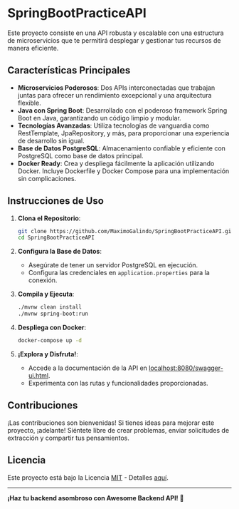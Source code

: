 # SpringBootPracticeAPI

Este proyecto consiste en una API robusta y escalable con una estructura de microservicios que te permitirá desplegar y gestionar tus recursos de manera eficiente.

## Características Principales

- **Microservicios Poderosos**: Dos APIs interconectadas que trabajan juntas para ofrecer un rendimiento excepcional y una arquitectura flexible.
- **Java con Spring Boot**: Desarrollado con el poderoso framework Spring Boot en Java, garantizando un código limpio y modular.
- **Tecnologías Avanzadas**: Utiliza tecnologías de vanguardia como RestTemplate, JpaRepository, y más, para proporcionar una experiencia de desarrollo sin igual.
- **Base de Datos PostgreSQL**: Almacenamiento confiable y eficiente con PostgreSQL como base de datos principal.
- **Docker Ready**: Crea y despliega fácilmente la aplicación utilizando Docker. Incluye Dockerfile y Docker Compose para una implementación sin complicaciones.

## Instrucciones de Uso

1. **Clona el Repositorio**:
    ```bash
    git clone https://github.com/MaximoGalindo/SpringBootPracticeAPI.git
    cd SpringBootPracticeAPI
    ```

2. **Configura la Base de Datos**:
    - Asegúrate de tener un servidor PostgreSQL en ejecución.
    - Configura las credenciales en `application.properties` para la conexión.

3. **Compila y Ejecuta**:
    ```bash
    ./mvnw clean install
    ./mvnw spring-boot:run
    ```

4. **Despliega con Docker**:
    ```bash
    docker-compose up -d
    ```

5. **¡Explora y Disfruta!**:
    - Accede a la documentación de la API en [localhost:8080/swagger-ui.html](http://localhost:8080/swagger-ui.html).
    - Experimenta con las rutas y funcionalidades proporcionadas.

## Contribuciones

¡Las contribuciones son bienvenidas! Si tienes ideas para mejorar este proyecto, ¡adelante! Siéntete libre de crear problemas, enviar solicitudes de extracción y compartir tus pensamientos.

## Licencia

Este proyecto está bajo la Licencia [MIT](LICENSE) - Detalles [aquí](LICENSE).

---

**¡Haz tu backend asombroso con Awesome Backend API! 🚀**
